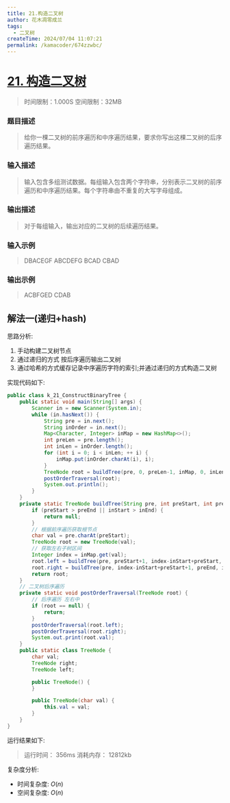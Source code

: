 ```yaml
---
title: 21.构造二叉树
author: 花木凋零成兰
tags:
  - 二叉树
createTime: 2024/07/04 11:07:21
permalink: /kamacoder/674zzwbc/
---
```


# [21. 构造二叉树](https://www.kamacoder.com/problempage.php?pid=1020)
> 时间限制：1.000S  空间限制：32MB
### 题目描述
> 给你一棵二叉树的前序遍历和中序遍历结果，要求你写出这棵二叉树的后序遍历结果。
### 输入描述
>输入包含多组测试数据。每组输入包含两个字符串，分别表示二叉树的前序遍历和中序遍历结果。每个字符串由不重复的大写字母组成。
### 输出描述
>对于每组输入，输出对应的二叉树的后续遍历结果。
### 输入示例
>DBACEGF ABCDEFG
BCAD CBAD
### 输出示例
>ACBFGED
CDAB

## 解法一(递归+hash)

思路分析:
1. 手动构建二叉树节点
2. 通过递归的方式 按后序遍历输出二叉树
3. 通过哈希的方式缓存记录中序遍历字符的索引;并通过递归的方式构造二叉树

实现代码如下:
```java
public class k_21_ConstructBinaryTree {
    public static void main(String[] args) {
        Scanner in = new Scanner(System.in);
        while (in.hasNext()) {
            String pre = in.next();
            String inOrder = in.next();
            Map<Character, Integer> inMap = new HashMap<>();
            int preLen = pre.length();
            int inLen = inOrder.length();
            for (int i = 0; i < inLen; ++ i) {
                inMap.put(inOrder.charAt(i), i);
            }
            TreeNode root = buildTree(pre, 0, preLen-1, inMap, 0, inLen-1);
            postOrderTraversal(root);
            System.out.println();
        }
    }
    private static TreeNode buildTree(String pre, int preStart, int preEnd, Map<Character, Integer> inMap, int inStart, int inEnd) {
        if (preStart > preEnd || inStart > inEnd) {
            return null;
        }
        // 根据前序遍历获取根节点
        char val = pre.charAt(preStart);
        TreeNode root = new TreeNode(val);
        // 获取左右子树区间
        Integer index = inMap.get(val);
        root.left = buildTree(pre, preStart+1, index-inStart+preStart, inMap, inStart, index-1);
        root.right = buildTree(pre, index-inStart+preStart+1, preEnd, inMap, index+1, inEnd);
        return root;
    }
    // 二叉树后序遍历
    private static void postOrderTraversal(TreeNode root) {
        // 后序遍历 左右中
        if (root == null) {
            return;
        }
        postOrderTraversal(root.left);
        postOrderTraversal(root.right);
        System.out.print(root.val);
    }
    public static class TreeNode {
        char val;
        TreeNode right;
        TreeNode left;

        public TreeNode() {
        }

        public TreeNode(char val) {
            this.val = val;
        }
    }
}
```

运行结果如下:
>运行时间：
356ms
消耗内存：
12812kb
> 

复杂度分析:
- 时间复杂度: $O(n)$
- 空间复杂度: $O(n)$